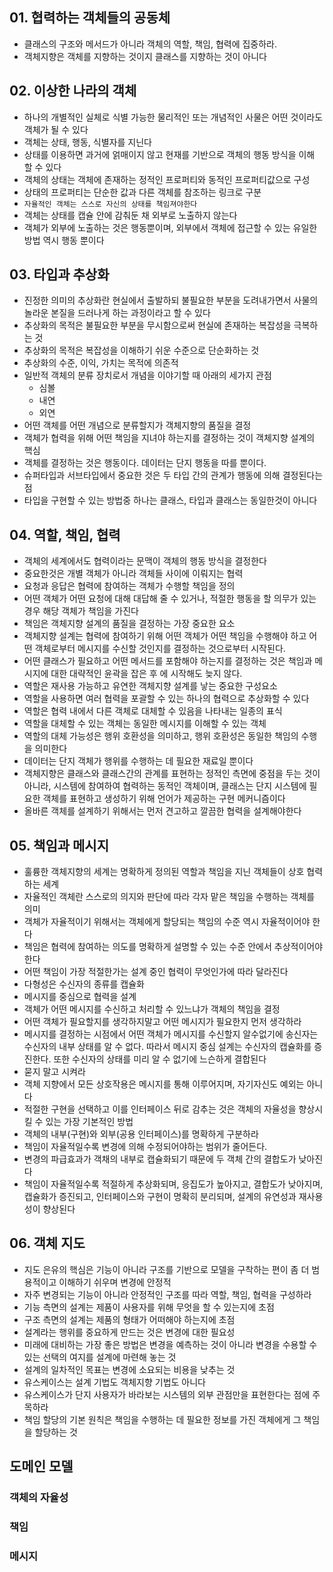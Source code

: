 ## 01. 협력하는 객체들의 공동체
- 클래스의 구조와 메서드가 아니라 객체의 역할, 책임, 협력에 집중하라.
- 객체지향은 객체를 지향하는 것이지 클래스를 지향하는 것이 아니다

## 02. 이상한 나라의 객체
- 하나의 개별적인 실체로 식별 가능한 물리적인 또는 개념적인 사물은 어떤 것이라도 객체가 될 수 있다
- 객체는 상태, 행동, 식별자를 지닌다
- 상태를 이용하면 과거에 얽매이지 않고 현재를 기반으로 객체의 행동 방식을 이해 할 수 있다
- 객체의 상태는 객체에 존재하는 정적인 프로퍼티와 동적인 프로퍼티값으로 구성
- 상태의 프로퍼티는 단순한 값과 다른 객체를 참조하는 링크로 구분
- `자율적인 객체는 스스로 자신의 상태를 책임져야한다`
- 객체는 상태를 캡슐 안에 감춰둔 채 외부로 노출하지 않는다
- 객체가 외부에 노출하는 것은 행동뿐이며, 외부에서 객체에 접근할 수 있는 유일한 방법 역시 행동 뿐이다

## 03. 타입과 추상화
- 진정한 의미의 추상화란 현실에서 출발하되 불필요한 부분을 도려내가면서 사물의 놀라운 본질을 드러나게 하는 과정이라고 할 수 있다
- 추상화의 목적은 불필요한 부분을 무시함으로써 현실에 존재하는 복잡성을 극복하는 것
- 추상화의 목적은 복잡성을 이해하기 쉬운 수준으로 단순화하는 것
- 추상화의 수준, 이익, 가치는 목적에 의존적
- 일반적 객체의 분류 장치로서 개념을 이야기할 때 아래의 세가지 관점
    - 심볼
    - 내연
    - 외연
- 어떤 객체를 어떤 개념으로 분류할지가 객체지향의 품질을 결정
- 객체가 협력을 위해 어떤 책임을 지녀야 하는지를 결정하는 것이 객체지향 설계의 핵심
- 객체를 결정하는 것은 행동이다. 데이터는 단지 행동을 따를 뿐이다.
- 슈퍼타입과 서브타입에서 중요한 것은 두 타입 간의 관계가 행동에 의해 결정된다는 점
- 타입을 구현할 수 있는 방법중 하나는 클래스, 타입과 클래스는 동일한것이 아니다

## 04. 역할, 책임, 협력
- 객체의 세계에서도 협력이라는 문맥이 객체의 행동 방식을 결정한다
- 중요한것은 개별 객체가 아니라 객체들 사이에 이뤄지는 협력
- 요청과 응답은 협력에 참여하는 객체가 수행할 책임을 정의
- 어떤 객체가 어떤 요청에 대해 대답해 줄 수 있거나, 적절한 행동을 할 의무가 있는 경우 해당 객체가 책임을 가진다
- 책임은 객체지향 설계의 품질을 결정하는 가장 중요한 요소
- 객체지향 설계는 협력에 참여하기 위해 어떤 객체가 어떤 책임을 수행해야 하고 어떤 객체로부터 메시지를 수신할 것인지를 결정하는 것으로부터 시작된다.
- 어떤 클래스가 필요하고 어떤 메서드를 포함해야 하는지를 결정하는 것은 책임과 메시지에 대한 대략적인 윤곽을 잡은 후 에 시작해도 늦지 않다.
- 역할은 재사용 가능하고 유연한 객체지향 설계를 낳는 중요한 구성요소
- 역할을 사용하면 여러 협력을 포괄할 수 있는 하나의 협력으로 추상화할 수 있다
- 역할은 협력 내에서 다른 객체로 대체할 수 있음을 나타내는 일종의 표식
- 역할을 대체할 수 있는 객체는 동일한 메시지를 이해할 수 있는 객체
- 역할의 대체 가능성은 행위 호환성을 의미하고, 행위 호환성은 동일한 책임의 수행을 의미한다
- 데이터는 단지 객체가 행위를 수행하는 데 필요한 재료일 뿐이다
- 객체지향은 클래스와 클래스간의 관계를 표현하는 정적인 측면에 중점을 두는 것이 아니라, 시스템에 참여하여 협력하는 동적인 객체이며, 클래스는 단지 시스템에 필요한 객체를 표현하고 생성하기 위해 언어가 제공하는 구현 메커니즘이다
- 올바른 객체를 설계하기 위해서는 먼저 견고하고 깔끔한 협력을 설계해야한다

## 05. 책임과 메시지
- 훌륭한 객체지향의 세계는 명확하게 정의된 역할과 책임을 지닌 객체들이 상호 협력하는 세계
- 자율적인 객체란 스스로의 의지와 판단에 따라 각자 맡은 책임을 수행하는 객체를 의미
- 객체가 자율적이기 위해서는 객체에게 할당되는 책임의 수준 역시 자율적이어야 한다
- 책임은 협력에 참여하는 의도를 명확하게 설명할 수 있는 수준 안에서 추상적이어야 한다
- 어떤 책임이 가장 적절한가는 설계 중인 협력이 무엇인가에 따라 달라진다
- 다형성은 수신자의 종류를 캡슐화
- 메시지를 중심으로 협력을 설계
- 객체가 어떤 메시지를 수신하고 처리할 수 있느냐가 객체의 책임을 결정
- 어떤 객체가 필요할지를 생각하지말고 어떤 메시지가 필요한지 먼저 생각하라
- 메시지를 결정하는 시점에서 어떤 객체가 메시지를 수신할지 알수없기에 송신자는 수신자의 내부 상태를 알 수 없다. 따라서 메시지 중심 설계는 수신자의 캡슐화를 증진한다. 또한 수신자의 상태를 미리 알 수 없기에 느슨하게 결합된다
- 묻지 말고 시켜라
- 객체 지향에서 모든 상호작용은 메시지를 통해 이루어지며, 자기자신도 예외는 아니다
- 적절한 구현을 선택하고 이를 인터페이스 뒤로 감추는 것은 객체의 자율성을 향상시킬 수 있는 가장 기본적인 방법 
- 객체의 내부(구현)와 외부(공용 인터페이스)를 명확하게 구분하라
- 책임이 자율적일수록 변경에 의해 수정되어야하는 범위가 줄어든다.
- 변경의 파급효과가 객채의 내부로 캡슐화되기 때문에 두 객체 간의 결합도가 낮아진다
- 책임이 자율적일수록 적절하게 추상화되며, 응집도가 높아지고, 결합도가 낮아지며, 캡슐화가 증진되고, 인터페이스와 구현이 명확히 분리되며, 설계의 유연성과 재사용성이 향상된다

## 06. 객체 지도
- 지도 은유의 핵심은 기능이 아니라 구조를 기반으로 모델을 구착하는 편이 좀 더 범용적이고 이해하기 쉬우며 변경에 안정적
- 자주 변경되는 기능이 아니라 안정적인 구조를 따라 역할, 책임, 협력을 구성하라
- 기능 측면의 설계는 제품이 사용자를 위해 무엇을 할 수 있는지에 초점
- 구조 측면의 설계는 제품의 형태가 어떠해야 하는지에 초점
- 설계라는 행위를 중요하게 만드는 것은 변경에 대한 필요성
- 미래에 대비하는 가장 좋은 방법은 변경을 예측하는 것이 아니라 변경을 수용할 수 있는 선택의 여지를 설계에 마련해 놓는 것
- 설계의 일차적인 목표는 변경에 소요되는 비용을 낮추는 것
- 유스케이스는 설계 기법도 객체지향 기법도 아니다
- 유스케이스가 단지 사용자가 바라보는 시스템의 외부 관점만을 표현한다는 점에 주목하라
- 책임 할당의 기본 원칙은 책임을 수행하는 데 필요한 정보를 가진 객체에게 그 책임을 할당하는 것

## 도메인 모델
### 객체의 자율성
### 책임
### 메시지
